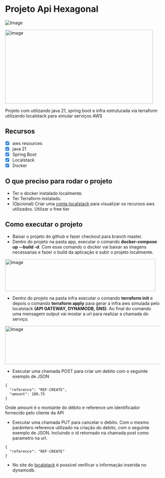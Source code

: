 # Projeto Api Hexagonal
![Image](https://github.com/user-attachments/assets/69c4d428-f37a-48ad-81a5-281fa1887566)

<img width="480" height="240" alt="Image" src="https://github.com/user-attachments/assets/101632bd-3389-475d-8cf5-565e5407afdb" />

Projeto com utilizando java 21, spring boot e infra estruturada via terraform utilizando localstack para simular serviços AWS


## Recursos
- [x] aws resources
- [x] java 21
- [x] Spring Boot
- [x] Localstack
- [x] Docker

## O que preciso para rodar o projeto
* Ter o docker instalado localmente.
* Ter Terraform instalado.
* (Opcional) Criar uma [conta localstack](https://www.localstack.cloud/pricing) para visualizar os recursos aws utilizados. Utilizar o free tier

## Como executar o projeto
* Baixar o projeto do github e fazer checkout para branch master.
* Dentro do projeto na pasta app, executar o comando **docker-compose up --build -d**. Com esse comando o docker vai baixar as imagens necessarias e fazer o build da aplicação e subir o projeto localmente.
<img width="488" height="104" alt="Image" src="https://github.com/user-attachments/assets/5c22971b-49aa-4841-87d1-1b93e03ccdb4" />

* Dentro do projeto na pasta infra executar o comando **terraform init** e depois o comando **terraform apply** para gerar a infra aws simulada pelo localstack **(API GATEWAY, DYNAMODB, SNS)**. Ao final do comando uma mensagem output vai mostar a url para realizar a chamada do serviço.
<img width="901" height="124" alt="Image" src="https://github.com/user-attachments/assets/caadd322-15ef-4737-9439-0a8ba3270dcd" />

* Executar uma chamada POST para criar um debito com o seguinte exemplo de JSON
``` shell
{
  "reference": "REF-CREATE",
  "amount": 180.75
}
```
Onde amount é o montante do débito e reference um identificador fornecido pelo cliente da API

* Executar uma chamada PUT para cancelar o debito. Com o mesmo parâmtero reference utilizado na criação do debito, com o seguinte exemplo de JSON. Incluindo o id retornado na chamada post como parametro na url.
``` shell
{
  "reference": "REF-CREATE"
}
```

* No site do [localstack](https://www.localstack.cloud/pricing) é possível verificar o informação inserida no dynamodb.


